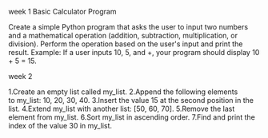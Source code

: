 week 1
Basic Calculator Program

Create a simple Python program that asks the user to input two numbers and a mathematical operation (addition, subtraction, multiplication, or division).
Perform the operation based on the user's input and print the result.
Example: If a user inputs 10, 5, and +, your program should display 10 + 5 = 15.

 
week 2

1.Create an empty list called my_list.
2.Append the following elements to my_list: 10, 20, 30, 40.
3.Insert the value 15 at the second position in the list.
4.Extend my_list with another list: [50, 60, 70].
5.Remove the last element from my_list.
6.Sort my_list in ascending order.
7.Find and print the index of the value 30 in my_list.
